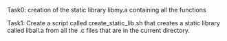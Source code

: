 Task0: creation of the static library libmy.a containing all the functions

Task1: Create a script called create_static_lib.sh that creates a static library called liball.a from all the .c files that are in the current directory.
